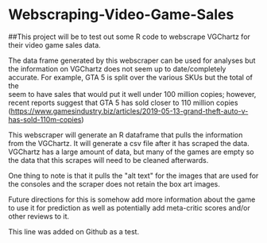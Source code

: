 # Webscraping-Video-Game-Sales

##This project will be to test out some R code to webscrape VGChartz for their video game sales data.

The data frame generated by this webscraper can be used for analyses but
the information on VGChartz does not seem up to date/completely accurate. 
For example, GTA 5 is split over the various SKUs but the total of the  
seem to have sales that would put it well under 100 million copies; however, recent reports 
suggest that GTA 5 has sold closer to 110 million copies 
(https://www.gamesindustry.biz/articles/2019-05-13-grand-theft-auto-v-has-sold-110m-copies)


This webscraper will generate an R dataframe that pulls the information from the VGChartz. 
It will generate a csv file after it has scraped the data. VGChartz has a large amount of data, 
but many of the games are empty so the data that this scrapes will need to be cleaned afterwards.

One thing to note is that it pulls the "alt text" for the images that are used for the consoles and 
the scraper does not retain the box art images.

Future directions for this is somehow add more information about the game to use it for prediction as well as
potentially add meta-critic scores and/or other reviews to it.

This line was added on Github as a test.
